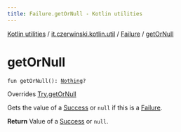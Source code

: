 ```yaml
---
title: Failure.getOrNull - Kotlin utilities
---
```


[Kotlin utilities](../../index.html) / [it.czerwinski.kotlin.util](../index.html) / [Failure](index.html) / [getOrNull](./get-or-null.html)

# getOrNull

`fun getOrNull(): `[`Nothing`](https://kotlinlang.org/api/latest/jvm/stdlib/kotlin/-nothing/index.html)`?`

Overrides [Try.getOrNull](../-try/get-or-null.html)

Gets the value of a [Success](../-success/index.html) or `null` if this is a [Failure](index.html).

**Return**
Value of a [Success](../-success/index.html) or `null`.

